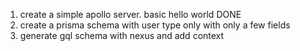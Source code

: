1. create a simple apollo server. basic hello world DONE
2. create a prisma schema with user type only with only a few fields
3. generate gql schema with nexus and add context
